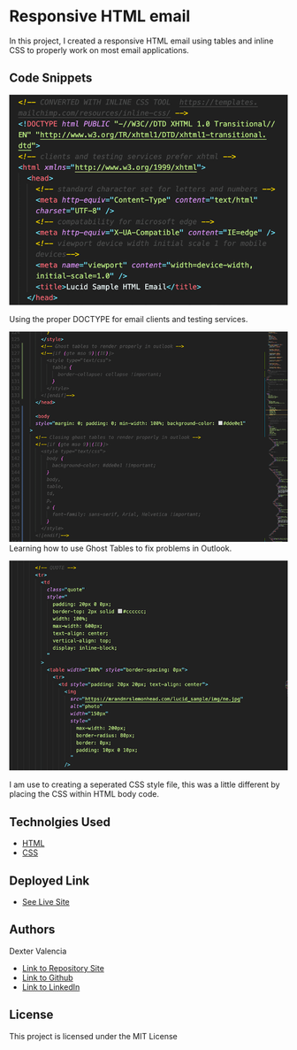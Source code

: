 # Responsive HTML email

In this project, I created a responsive HTML email using tables and inline CSS to properly work on most email applications.

## Code Snippets

![OMG](./img/snipit_inline_css1.png)

Using the proper DOCTYPE for email clients and testing services.

![OMG](./img/snipit_inline_css2.png)
Learning how to use Ghost Tables to fix problems in Outlook.

![OMG](./img/snipit_inline_css.png)

I am use to creating a seperated CSS style file, this was a little different by placing the CSS within HTML body code.

## Technolgies Used

- [HTML](https://developer.mozilla.org/en-US/docs/Web/HTML)
- [CSS](https://developer.mozilla.org/en-US/docs/Web/CSS)

## Deployed Link

- [See Live Site](https://mrandmrslemonhead.com/lucid_sample/)

## Authors

Dexter Valencia

- [Link to Repository Site](https://github.com/itsmedexter/responsive_html_email)
- [Link to Github](https://github.com/itsmedexter)
- [Link to LinkedIn](https://www.linkedin.com/in/dextervalencia/)

## License

This project is licensed under the MIT License
